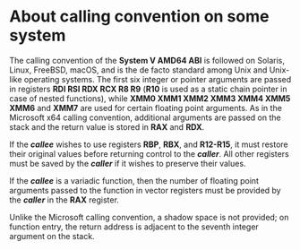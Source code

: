 # About calling convention on some system

The calling convention of the **System V AMD64 ABI** is followed on Solaris,
Linux, FreeBSD, macOS, and is the de facto standard among Unix and Unix-like
operating systems. The first six integer or pointer arguments are passed in
registers **RDI RSI RDX RCX R8 R9** (**R10** is used as a static chain pointer
in case of nested functions), while **XMM0 XMM1 XMM2 XMM3 XMM4 XMM5 XMM6**
and **XMM7** are used for certain floating point arguments. As in the
Microsoft x64 calling convention, additional arguments are passed on the stack
and the return value is stored in **RAX** and **RDX**.

If the ***callee*** wishes to use registers **RBP**, **RBX**, and **R12-R15**,
it must restore their original values before returning control to the ***caller***.
All other registers must be saved by the ***caller*** if it wishes to preserve
their values.

If the ***callee*** is a variadic function, then the number of floating point
arguments passed to the function in vector registers must be provided by
the ***caller*** in the **RAX** register.

Unlike the Microsoft calling convention, a shadow space is not provided;
on function entry, the return address is adjacent to the seventh integer
argument on the stack.

